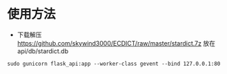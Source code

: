 # 使用方法

- 下载解压 https://github.com/skywind3000/ECDICT/raw/master/stardict.7z 放在api/db/stardict.db


`sudo gunicorn flask_api:app --worker-class gevent --bind 127.0.0.1:80`
